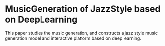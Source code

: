 # MusicGeneration of JazzStyle based on DeepLearning 
 This paper studies the music generation, and constructs a jazz style music generation model and interactive platform based on deep learning. 
